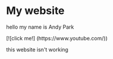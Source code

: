 # My website
<p>hello my name is Andy Park</p>
[![click me!] (https://www.youtube.com/))
<p>this website isn't working</p>
